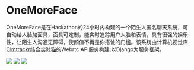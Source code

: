 # OneMoreFace

OneMoreFace是在Hackathon的24小时内构建的一个陌生人匿名聊天系统，可自动给人脸加面具，面具可定制，能实时追踪用户人脸和表情，具有很强的娱乐性，让陌生人沟通无障碍，使颜值不再是你搭讪的门槛。该系统由计算机视觉库[Clmtrackr](https://github.com/auduno/clmtrackr)结合[实时猫](https://shishimao.com/webrtc)的Webrtc API服务构建,以Django为服务框架。

![](http://jiecaogc.oss-cn-hangzhou.aliyuncs.com/27.pic.jpg)
![](http://jiecaogc.oss-cn-hangzhou.aliyuncs.com/7.pic.hd.jpg)
![](http://jiecaogc.oss-cn-hangzhou.aliyuncs.com/9.pic.hd.jpg)

